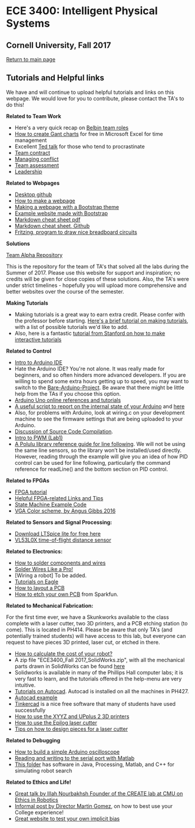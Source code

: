 # ECE 3400: Intelligent Physical Systems
## Cornell University, Fall 2017

[Return to main page](https://cei-lab.github.io/ece3400-2017/)

## Tutorials and Helpful links

We have and will continue to upload helpful tutorials and links on this webpage. We would love for you to contribute, please contact the TA's to do this!

**Related to Team Work**
* Here's a very quick recap on [Belbin team roles](https://www.youtube.com/watch?v=-efhOLVgEvM)
* [How to create Gant charts](https://www.smartsheet.com/blog/gantt-chart-excel01) for free in Microsoft Excel for time management
* Excellent [Ted talk](https://www.ted.com/talks/tim_urban_inside_the_mind_of_a_master_procrastinator/transcript?language=en) for those who tend to procrastinate
* [Team contract](../Teamwork/Team_Contract.md)
* [Managing conflict](../Teamwork/Managing_conflict_Chapter_7.pdf)
* [Team assessment](../Teamwork/GroupProcess-QualitativePeerSelfEval.docx)
* [Leadership](../Teamwork/Leadership.md)

**Related to Webpages**

* [Desktop github](https://desktop.github.com/)
* [How to make a webpage](./webpages/webpages.md)
* [Making a webpage with a Bootstrap theme](./Bootstrap/bootstrap.md)
* [Example website made with Bootstrap](https://danielkim802.github.io/)
* [Markdown cheat sheet pdf](https://guides.github.com/pdfs/markdown-cheatsheet-online.pdf)
* [Markdown cheat sheet, Github](https://github.com/adam-p/markdown-here/wiki/Markdown-Cheatsheet)
* [Fritzing, program to draw nice breadboard circuits](http://fritzing.org/download/?donation=0)

**Solutions**

[Team Alpha Repository](https://cei-lab.github.io/ECE3400-2017-teamAlpha/)

This is the repository for the team of TA's that solved all the labs during the Summer of 2017. Please use this website for support and inspiration; no credits will be given for close copies of these solutions. Also, the TA's were under strict timelines - hopefully you will upload more comprehensive and better websites over the course of the semester.

**Making Tutorials**

* Making tutorials is a great way to earn extra credit. Please confer with the professor before starting. [Here's a brief tutorial on making tutorials](./tutorials.md), with a list of possible tutorials we'd like to add.
* Also, here is a fantastic [tutorial from Stanford on how to make interactive tutorials](http://www.redblobgames.com/making-of/line-drawing/)

**Related to Control**

* [Intro to Arduino IDE](./Arduino/Arduino_Intro.md)
* Hate the Arduino IDE? You're not alone. It was really made for beginners, and so often hinders more advanced developers. If you are willing to spend some extra hours getting up to speed, you may want to switch to the [Bare-Arduino-Project](https://github.com/ladislas/Bare-Arduino-Project). Be aware that there might be little help from the TAs if you choose this option.
* [Arduino Uno online references and tutorials](https://www.arduino.cc/en/Reference/HomePage)
* [A useful script to report on the internal state of your Arduino](https://playground.arduino.cc/Main/ShowInfo) and [here](https://playground.arduino.cc/Main/ShowInfo?action=sourceblock&num=1)
* Also, for problems with Arduino, look at wiring.c on your development machine to see the firmware settings that are being uploaded to your Arduino.
* [Discussion of Source Code Compilation](https://github.com/arduino/Arduino/wiki/Build-Process).
* [Intro to PWM (Lab1)](./PWM/PWM.md)
* [A Polulu library reference guide for line following](https://www.pololu.com/docs/0J19/3). We will not be using the same line sensors, so the library won’t be installed/used directly. However, reading through the example will give you an idea of how PID control can be used for line following, particularly the command reference for readLine() and the bottom section on PID control.

**Related to FPGAs**
* [FPGA tutorial](./FPGA/readme.md)
* [Helpful FPGA-related Links and Tips](./FPGA_resources.md)
* [State Machine Example Code](./Arduino/EmbeddedControlsDemo.ino)
* [VGA Color scheme, by Angus Gibbs 2016](./FPGA/colors_html.html)

**Related to Sensors and Signal Processing:**

* [Download LTSpice lite for free here](http://www.linear.com/solutions/ltspice)
* [VL53L0X time-of-flight distance sensor](./sensors/VL53L0X.md)

**Related to Electronics:**

* [How to solder components and wires](./Soldering/Soldering_Tutorial.md)
* [Solder Wires Like a Pro!](https://youtu.be/vL4DuoKGquk)
* [Wiring a robot] To be added.
* [Tutorials on Eagle](./Eagle/Eagle_Tutorial.md)
* [How to layout a PCB](PCB/readme.md)
* [How to etch your own PCB](https://www.sparkfun.com/news/2116?_ga=2.203306769.1650204894.1508633871-2087463493.1502106414) from Sparkfun.

**Related to Mechanical Fabrication:**

For the first time ever, we have a Skunkworks available to the class complete with a laser cutter, two 3D printers, and a PCB etching station (to come). This is located in PH414. Please be aware that only TA's (and potentially trained students) will have access to this lab, but everyone can request to have pieces 3D printed, laser cut, or etched in there.

* [How to calculate the cost of your robot?](Cost.md)
* A zip file "ECE3400_Fall 2017_SolidWorks.zip", with all the mechanical parts drawn in SolidWorks can be found [here](https://github.com/CEI-lab/ece3400/blob/master/docs/ECE3400_Fall%202017_SolidWorks.zip)
* Solidworks is available in many of the Phillips Hall computer labs; it is very fast to learn, and the tutorials offered in the help-menu are very intuitive.
* [Tutorials on Autocad](./Autocad/AutoCAD_Tutorial.md). Autocad is installed on all the machines in PH427.
* [Autocad example](./Autocad/Wheel_Demo.md)
* [Tinkercad](https://www.tinkercad.com/) is a nice free software that many of students have used successfully
* [How to use the XYYZ and UPplus 2 3D printers](./3Dprinting/3D_Printing_Tutorial.md)
* [How to use the Epilog laser cutter](./LaserCutter/Laser_Cutting_Tutorial.md)
* [Tips on how to design pieces for a laser cutter](./LaserCutter/Design_for_laser_cutters.md)

**Related to Debugging**

* [How to build a simple Arduino oscilloscope](https://www.build-electronic-circuits.com/arduino-oscilloscope/)
* [Reading and writing to the serial port with Matlab](https://www.mathworks.com/help/matlab/matlab_external/writing-and-reading-data.html)
* [This folder](../../docs/simulation/) has software in Java, Processing, Matlab, and C++ for simulating robot search

**Related to Ethics and Life!**

* [Great talk by Illah Nourbakhsh Founder of the CREATE lab at CMU on Ethics in Robotics](https://www.youtube.com/watch?v=giKT8PkCCv4)
* [Informal post by Director Martin Gomez](./Life/FB_MartinGomez), on how to best use your College experience!
* [Great website to test your own implicit bias](https://implicit.harvard.edu/implicit/takeatest.html)
